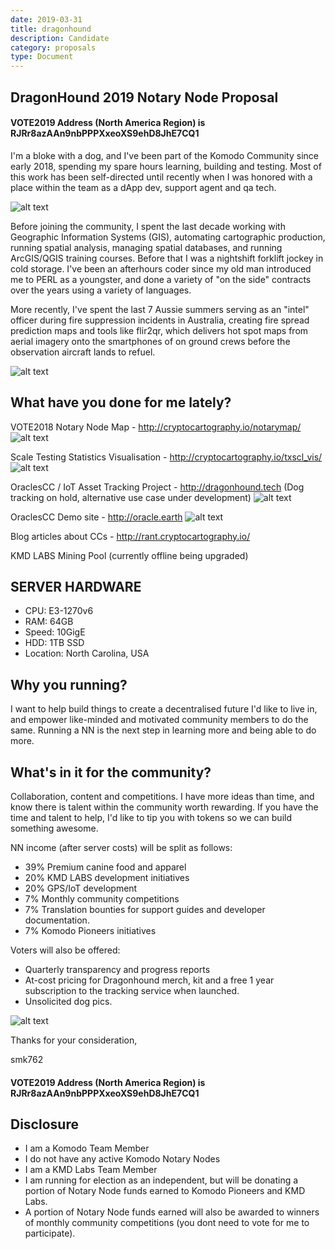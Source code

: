 ```yaml
---
date: 2019-03-31
title: dragonhound
description: Candidate
category: proposals
type: Document
---
```

## DragonHound 2019 Notary Node Proposal ##

#### VOTE2019 Address (North America Region) is RJRr8azAAn9nbPPPXxeoXS9ehD8JhE7CQ1 ####

I'm a bloke with a dog, and I've been part of the Komodo Community since early 2018, spending my spare hours learning, building and testing. Most of this work has been self-directed until recently when I was honored with a place within the team as a dApp dev, support agent and qa tech.

![alt text](https://i.imgur.com/McTA1MS.png "Doctor Skrunch reporting for duty")

Before joining the community, I spent the last decade working with Geographic Information Systems (GIS), automating cartographic production,  running spatial analysis, managing spatial databases, and running ArcGIS/QGIS training courses. Before that I was a nightshift forklift jockey in cold storage.
I've been an afterhours coder since my old man introduced me to PERL as a youngster, and done a variety of "on the side" contracts over the years using a variety of languages. 

More recently, I've spent the last 7 Aussie summers serving as an "intel" officer during fire suppression incidents in Australia, creating fire spread prediction maps and tools like flir2qr, which delivers hot spot maps from aerial imagery onto the smartphones of on ground crews before the observation aircraft lands to refuel. 


![alt text](https://camo.githubusercontent.com/6c1023ec97f44cfc25b3a80611bcde5d9d57fb03/68747470733a2f2f692e696d6775722e636f6d2f304b655367334d2e6a7067 "flir2qr")

## What have you done for me lately? ## 

VOTE2018 Notary Node Map - http://cryptocartography.io/notarymap/
![alt text](https://i.imgur.com/9bPMc2K.png "VOTE2018 Map")

Scale Testing Statistics Visualisation - http://cryptocartography.io/txscl_vis/
![alt text](https://i.imgur.com/Dq5M9RA.png "Scale test visualsation")

OraclesCC / IoT Asset Tracking Project - http://dragonhound.tech (Dog tracking on hold, alternative use case under development)
![alt text](https://i.imgur.com/H73cwKl.jpg "DragonHound Tracking")

OraclesCC Demo site - 	http://oracle.earth
![alt text](https://i.imgur.com/pk3g7oB.png "DragonHound Tracking")

Blog articles about CCs - http://rant.cryptocartography.io/

KMD LABS Mining Pool (currently offline being upgraded)

## SERVER HARDWARE ##
- CPU: E3-1270v6 
- RAM: 64GB
- Speed: 10GigE
- HDD: 1TB SSD
- Location: North Carolina, USA

## Why you running? ##
I want to help build things to create a decentralised future I'd like to live in, and empower like-minded and motivated community members to do the same.
Running a NN is the next step in learning more and being able to do more. 

## What's in it for the community? ##
Collaboration, content and competitions. I have more ideas than time, and know there is talent within the community worth rewarding. If you have the time and talent to help, I'd like to tip you with tokens so we can build something awesome.

NN income (after server costs) will be split as follows:
- 39% Premium canine food and apparel
- 20% KMD LABS development initiatives 
- 20% GPS/IoT development 
- 7% Monthly community competitions
- 7% Translation bounties for support guides and developer documentation.
- 7% Komodo Pioneers initiatives

Voters will also be offered:
- Quarterly transparency and progress reports
- At-cost pricing for Dragonhound merch, kit and a free 1 year subscription to the tracking service when launched.
- Unsolicited dog pics.

![alt text](https://i.imgur.com/ohe0y9q.png "Will you let me in?")

Thanks for your consideration,

smk762

#### VOTE2019 Address (North America Region) is RJRr8azAAn9nbPPPXxeoXS9ehD8JhE7CQ1 ####

## Disclosure ##
- I am a Komodo Team Member
- I do not have any active Komodo Notary Nodes
- I am a KMD Labs Team Member
- I am running for election as an independent, but will be donating a portion of Notary Node funds earned to Komodo Pioneers and KMD Labs.
- A portion of Notary Node funds earned will also be awarded to winners of monthly community competitions (you dont need to vote for me to participate).
